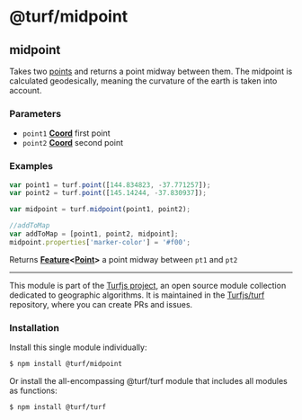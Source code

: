 # @turf/midpoint

<!-- Generated by documentation.js. Update this documentation by updating the source code. -->

## midpoint

Takes two [points][1] and returns a point midway between them.
The midpoint is calculated geodesically, meaning the curvature of the earth is taken into account.

### Parameters

*   `point1` **[Coord][2]** first point
*   `point2` **[Coord][2]** second point

### Examples

```javascript
var point1 = turf.point([144.834823, -37.771257]);
var point2 = turf.point([145.14244, -37.830937]);

var midpoint = turf.midpoint(point1, point2);

//addToMap
var addToMap = [point1, point2, midpoint];
midpoint.properties['marker-color'] = '#f00';
```

Returns **[Feature][3]<[Point][4]>** a point midway between `pt1` and `pt2`

[1]: https://tools.ietf.org/html/rfc7946#section-3.1.2

[2]: https://tools.ietf.org/html/rfc7946#section-3.1.1

[3]: https://tools.ietf.org/html/rfc7946#section-3.2

[4]: https://tools.ietf.org/html/rfc7946#section-3.1.2

<!-- This file is automatically generated. Please don't edit it directly. If you find an error, edit the source file of the module in question (likely index.js or index.ts), and re-run "yarn docs" from the root of the turf project. -->

---

This module is part of the [Turfjs project](https://turfjs.org/), an open source module collection dedicated to geographic algorithms. It is maintained in the [Turfjs/turf](https://github.com/Turfjs/turf) repository, where you can create PRs and issues.

### Installation

Install this single module individually:

```sh
$ npm install @turf/midpoint
```

Or install the all-encompassing @turf/turf module that includes all modules as functions:

```sh
$ npm install @turf/turf
```
